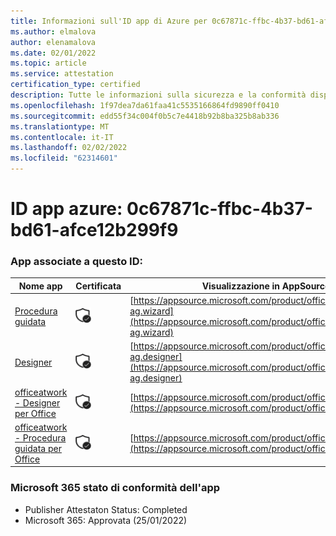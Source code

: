 ```yaml
---
title: Informazioni sull'ID app di Azure per 0c67871c-ffbc-4b37-bd61-afce12b299f9
ms.author: elmalova
author: elenamalova
ms.date: 02/01/2022
ms.topic: article
ms.service: attestation
certification_type: certified
description: Tutte le informazioni sulla sicurezza e la conformità disponibili per 0c67871c-ffbc-4b37-bd61-afce12b299f9.
ms.openlocfilehash: 1f97dea7da61faa41c5535166864fd9890ff0410
ms.sourcegitcommit: edd55f34c004f0b5c7e4418b92b8ba325b8ab336
ms.translationtype: MT
ms.contentlocale: it-IT
ms.lasthandoff: 02/02/2022
ms.locfileid: "62314601"
---
```

# <a name="azure-app-id-0c67871c-ffbc-4b37-bd61-afce12b299f9"></a>ID app azure: 0c67871c-ffbc-4b37-bd61-afce12b299f9


### <a name="apps-associated-with-this-id"></a>App associate a questo ID:
| **Nome app** | **Certificata** | **Visualizzazione in AppSource** |
|--------------|---------------|-----------------------|
| [Procedura guidata](https://docs.microsoft.com/microsoft-365-app-certification/forward/officeatwork-ag.wizard) | <img alt="Certified application badge" src="../media/certified-badge.png" height="25" width="25" /> | [https://appsource.microsoft.com/product/office/officeatwork-ag.wizard](https://appsource.microsoft.com/product/office/officeatwork-ag.wizard) |
| [Designer](https://docs.microsoft.com/microsoft-365-app-certification/forward/officeatwork-ag.designer) | <img alt="Certified application badge" src="../media/certified-badge.png" height="25" width="25" /> | [https://appsource.microsoft.com/product/office/officeatwork-ag.designer](https://appsource.microsoft.com/product/office/officeatwork-ag.designer) |
| [officeatwork - Designer per Office](https://docs.microsoft.com/microsoft-365-app-certification/forward/WA104380518) | <img alt="Certified application badge" src="../media/certified-badge.png" height="25" width="25" /> | [https://appsource.microsoft.com/product/office/WA104380518](https://appsource.microsoft.com/product/office/WA104380518) |
| [officeatwork - Procedura guidata per Office](https://docs.microsoft.com/microsoft-365-app-certification/forward/WA104380519) | <img alt="Certified application badge" src="../media/certified-badge.png" height="25" width="25" /> | [https://appsource.microsoft.com/product/office/WA104380519](https://appsource.microsoft.com/product/office/WA104380519) |

### <a name="microsoft-365-app-compliance-status"></a>Microsoft 365 stato di conformità dell'app
- Publisher Attestaton Status: Completed
- Microsoft 365: Approvata (25/01/2022)
